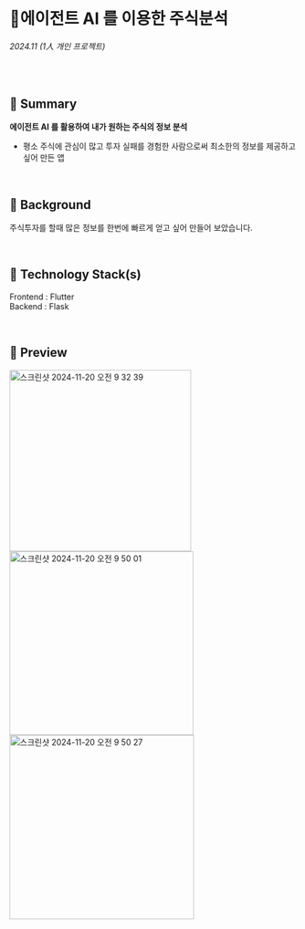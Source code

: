 # 에이전트 AI 를 이용한 주식분석

###### 2024.11 (1人 개인 프로젝트)

<br />

## 📌 Summary

**에이전트 AI 를 활용하여 내가 원하는 주식의 정보 분석**

- 평소 주식에 관심이 많고 투자 실패를 경험한 사람으로써 최소한의 정보를 제공하고 싶어 만든 앱

<br />

## 🤔 Background

주식투자를 할때 많은 정보를 한번에 빠르게 얻고 싶어 만들어 보았습니다.

<br />

## 🔨 Technology Stack(s)

Frontend : Flutter
<br />
Backend : Flask

<br />

## 🤩 Preview

<img width="318" alt="스크린샷 2024-11-20 오전 9 32 39" src="https://github.com/user-attachments/assets/ac87d4cc-915f-4081-ae4c-d446ac916c91">
<img width="322" alt="스크린샷 2024-11-20 오전 9 50 01" src="https://github.com/user-attachments/assets/8bfeb84f-b3bc-4f0b-b9c0-93d6e7ae3601">
<img width="323" alt="스크린샷 2024-11-20 오전 9 50 27" src="https://github.com/user-attachments/assets/7acaa5ba-c846-48e7-adbe-3ff04fbc7b2b">

